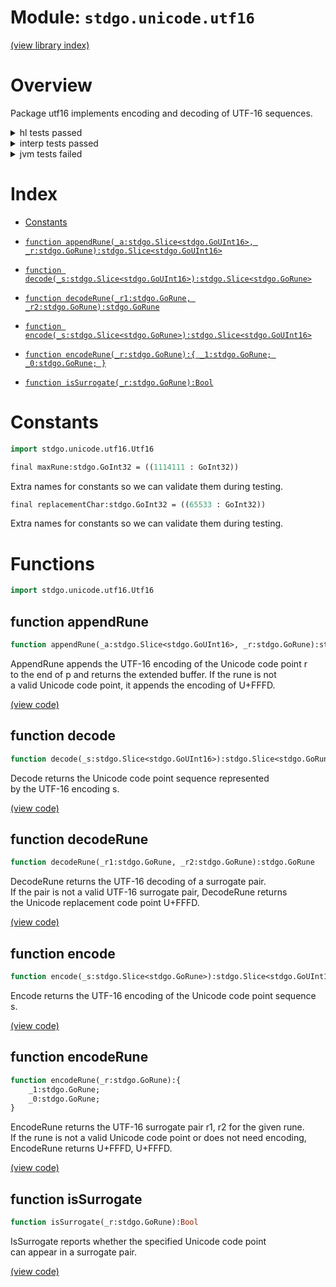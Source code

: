 # Module: `stdgo.unicode.utf16`

[(view library index)](../../stdgo.md)


# Overview


Package utf16 implements encoding and decoding of UTF\-16 sequences.  



<details><summary>hl tests passed</summary>
<p>

```
=== RUN  TestConstants
--- PASS: TestConstants (%!s(float64=0.00010800361633300781))

=== RUN  TestEncode
--- PASS: TestEncode (%!s(float64=0.0005211830139160156))

=== RUN  TestAppendRune
--- PASS: TestAppendRune (%!s(float64=0.0004379749298095703))

=== RUN  TestEncodeRune
--- PASS: TestEncodeRune (%!s(float64=4.792213439941406e-05))

=== RUN  TestDecode
--- PASS: TestDecode (%!s(float64=0.000347137451171875))

=== RUN  TestDecodeRune
--- PASS: TestDecodeRune (%!s(float64=2.8133392333984375e-05))

=== RUN  TestIsSurrogate
--- PASS: TestIsSurrogate (%!s(float64=1.7881393432617188e-05))

```
</p>
</details>

<details><summary>interp tests passed</summary>
<p>

```
=== RUN  TestConstants
--- PASS: TestConstants (%!s(float64=3.0994415283203125e-05))

=== RUN  TestEncode
--- PASS: TestEncode (%!s(float64=0.0007600784301757812))

=== RUN  TestAppendRune
--- PASS: TestAppendRune (%!s(float64=0.0006341934204101562))

=== RUN  TestEncodeRune
--- PASS: TestEncodeRune (%!s(float64=0.00015497207641601562))

=== RUN  TestDecode
--- PASS: TestDecode (%!s(float64=0.0005249977111816406))

=== RUN  TestDecodeRune
--- PASS: TestDecodeRune (%!s(float64=5.5789947509765625e-05))

=== RUN  TestIsSurrogate
--- PASS: TestIsSurrogate (%!s(float64=2.5033950805664062e-05))

```
</p>
</details>

<details><summary>jvm tests failed</summary>
<p>

```
IO.Overflow("write_ui16")
```
</p>
</details>


# Index


- [Constants](<#constants>)

- [`function appendRune(_a:stdgo.Slice<stdgo.GoUInt16>, _r:stdgo.GoRune):stdgo.Slice<stdgo.GoUInt16>`](<#function-appendrune>)

- [`function decode(_s:stdgo.Slice<stdgo.GoUInt16>):stdgo.Slice<stdgo.GoRune>`](<#function-decode>)

- [`function decodeRune(_r1:stdgo.GoRune, _r2:stdgo.GoRune):stdgo.GoRune`](<#function-decoderune>)

- [`function encode(_s:stdgo.Slice<stdgo.GoRune>):stdgo.Slice<stdgo.GoUInt16>`](<#function-encode>)

- [`function encodeRune(_r:stdgo.GoRune):{
	_1:stdgo.GoRune;
	_0:stdgo.GoRune;
}`](<#function-encoderune>)

- [`function isSurrogate(_r:stdgo.GoRune):Bool`](<#function-issurrogate>)

# Constants


```haxe
import stdgo.unicode.utf16.Utf16
```


```haxe
final maxRune:stdgo.GoInt32 = ((1114111 : GoInt32))
```


Extra names for constants so we can validate them during testing.  



```haxe
final replacementChar:stdgo.GoInt32 = ((65533 : GoInt32))
```


Extra names for constants so we can validate them during testing.  



# Functions


```haxe
import stdgo.unicode.utf16.Utf16
```


## function appendRune


```haxe
function appendRune(_a:stdgo.Slice<stdgo.GoUInt16>, _r:stdgo.GoRune):stdgo.Slice<stdgo.GoUInt16>
```


AppendRune appends the UTF\-16 encoding of the Unicode code point r  
to the end of p and returns the extended buffer. If the rune is not  
a valid Unicode code point, it appends the encoding of U\+FFFD.  



[\(view code\)](<./Utf16.hx#L129>)


## function decode


```haxe
function decode(_s:stdgo.Slice<stdgo.GoUInt16>):stdgo.Slice<stdgo.GoRune>
```


Decode returns the Unicode code point sequence represented  
by the UTF\-16 encoding s.  



[\(view code\)](<./Utf16.hx#L142>)


## function decodeRune


```haxe
function decodeRune(_r1:stdgo.GoRune, _r2:stdgo.GoRune):stdgo.GoRune
```


DecodeRune returns the UTF\-16 decoding of a surrogate pair.  
If the pair is not a valid UTF\-16 surrogate pair, DecodeRune returns  
the Unicode replacement code point U\+FFFD.  



[\(view code\)](<./Utf16.hx#L77>)


## function encode


```haxe
function encode(_s:stdgo.Slice<stdgo.GoRune>):stdgo.Slice<stdgo.GoUInt16>
```


Encode returns the UTF\-16 encoding of the Unicode code point sequence s.  



[\(view code\)](<./Utf16.hx#L99>)


## function encodeRune


```haxe
function encodeRune(_r:stdgo.GoRune):{
	_1:stdgo.GoRune;
	_0:stdgo.GoRune;
}
```


EncodeRune returns the UTF\-16 surrogate pair r1, r2 for the given rune.  
If the rune is not a valid Unicode code point or does not need encoding,  
EncodeRune returns U\+FFFD, U\+FFFD.  



[\(view code\)](<./Utf16.hx#L88>)


## function isSurrogate


```haxe
function isSurrogate(_r:stdgo.GoRune):Bool
```


IsSurrogate reports whether the specified Unicode code point  
can appear in a surrogate pair.  



[\(view code\)](<./Utf16.hx#L69>)


